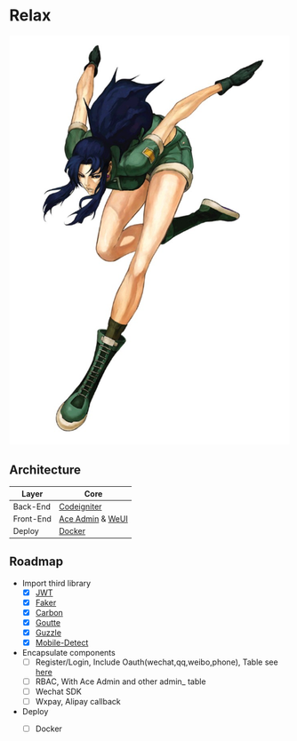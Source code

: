 # Relax

![logo](leona.jpg "Logo")

## Architecture

| Layer | Core |    
| - | - |
| Back-End | [Codeigniter](https://github.com/bcit-ci/CodeIgniter) |
| Front-End | [Ace Admin](http://ace.jeka.by/) & [WeUI](https://weui.io/) |
| Deploy | [Docker](https://github.com/moby/moby) |

## Roadmap

* Import third library
  * [x] [JWT](https://github.com/firebase/php-jwt)
  * [x] [Faker](https://github.com/fzaninotto/Faker)
  * [x] [Carbon](https://github.com/briannesbitt/Carbon)
  * [x] [Goutte](https://github.com/FriendsOfPHP/Goutte)
  * [x] [Guzzle](https://github.com/guzzle/guzzle)
  * [x] [Mobile-Detect](https://github.com/serbanghita/Mobile-Detect/)
* Encapsulate components
  * [ ] Register/Login, Include Oauth(wechat,qq,weibo,phone), Table see [here](https://codeigniter.com/user_guide/general/compatibility_functions.html)
  * [ ] RBAC, With Ace Admin and other admin_ table
  * [ ] Wechat SDK
  * [ ] Wxpay, Alipay callback
* Deploy
  * [ ] Docker
        
